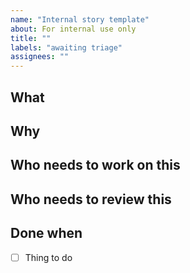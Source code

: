 ```yaml
---
name: "Internal story template"
about: For internal use only
title: ""
labels: "awaiting triage"
assignees: ""
---
```


<!--

  This is a template for any issues that aren’t bug reports or new feature requests. The headings in this section provide examples of the information you might want to include, but feel free to add/delete sections where appropriate.

-->

## What

## Why

## Who needs to work on this

## Who needs to review this

## Done when

- [ ] Thing to do
